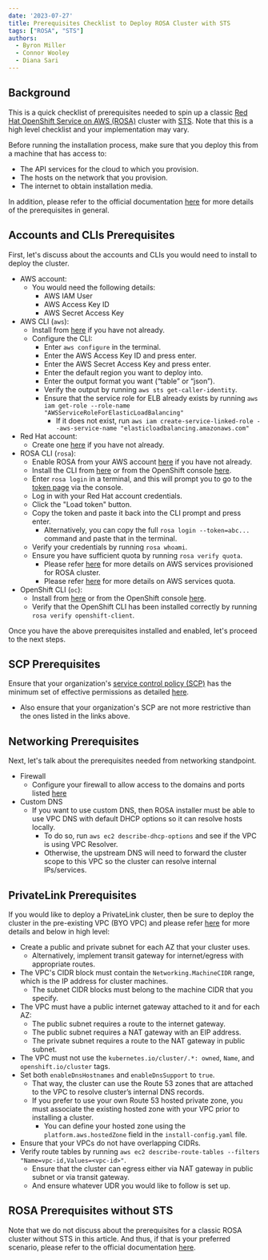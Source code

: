 ```yaml
---
date: '2023-07-27'
title: Prerequisites Checklist to Deploy ROSA Cluster with STS 
tags: ["ROSA", "STS"]
authors:
  - Byron Miller
  - Connor Wooley
  - Diana Sari
---
```


## Background
This is a quick checklist of prerequisites needed to spin up a classic [Red Hat OpenShift Service on AWS (ROSA)](https://developers.redhat.com/products/red-hat-openshift-service-on-aws/overview) cluster with [STS](https://docs.aws.amazon.com/IAM/latest/UserGuide/id_credentials_temp.html). Note that this is a high level checklist and your implementation may vary. 

Before running the installation process, make sure that you deploy this from a machine that has access to:
- The API services for the cloud to which you provision.
- The hosts on the network that you provision.
- The internet to obtain installation media.

In addition, please refer to the official documentation [here](https://docs.openshift.com/rosa/rosa_planning/rosa-sts-aws-prereqs.html#rosa-aws-prereqs_rosa-sts-aws-prereqs) for more details of the prerequisites in general.

## Accounts and CLIs Prerequisites
First, let's discuss about the accounts and CLIs you would need to install to deploy the cluster.

- AWS account:
    - You would need the following details:
        - AWS IAM User
        - AWS Access Key ID
        - AWS Secret Access Key
- AWS CLI (`aws`):
    - Install from [here](https://aws.amazon.com/cli/) if you have not already.
    - Configure the CLI:
        - Enter `aws configure` in the terminal.
        - Enter the AWS Access Key ID and press enter.
        - Enter the AWS Secret Access Key and press enter.
        - Enter the default region you want to deploy into.
        - Enter the output format you want (“table” or “json”). 
        - Verify the output by running `aws sts get-caller-identity`.
        - Ensure that the service role for ELB already exists by running `aws iam get-role --role-name "AWSServiceRoleForElasticLoadBalancing"`
            - If it does not exist, run `aws iam create-service-linked-role --aws-service-name "elasticloadbalancing.amazonaws.com"`
- Red Hat account:
    - Create one [here](https://console.redhat.com/) if you have not already.
- ROSA CLI (`rosa`): 
    - Enable ROSA from your AWS account [here](https://console.aws.amazon.com/rosa/) if you have not already.
    - Install the CLI from [here](https://docs.openshift.com/rosa/rosa_install_access_delete_clusters/rosa_getting_started_iam/rosa-installing-rosa.html) or from the OpenShift console [here](https://console.redhat.com/openshift/downloads#tool-rosa).
    - Enter `rosa login` in a terminal, and this will prompt you to go to the [token page](https://console.redhat.com/openshift/token/rosa) via the console.
    - Log in with your Red Hat account credentials.
    - Click the "Load token" button.
    - Copy the token and paste it back into the CLI prompt and press enter.
        - Alternatively, you can copy the full `rosa login --token=abc...` command and paste that in the terminal.
    - Verify your credentials by running `rosa whoami`.
    - Ensure you have sufficient quota by running `rosa verify quota`.
        - Please refer [here](https://docs.openshift.com/rosa/rosa_install_access_delete_clusters/rosa_getting_started_iam/rosa-aws-prereqs.html#rosa-aws-policy-provisioned_prerequisites) for more details on AWS services provisioned for ROSA cluster. 
        - Please refer [here](https://docs.openshift.com/rosa/rosa_install_access_delete_clusters/rosa_getting_started_iam/rosa-required-aws-service-quotas.html#rosa-required-aws-service-quotas) for more details on AWS services quota. 
- OpenShift CLI (`oc`):
    - Install from [here](https://docs.openshift.com/container-platform/4.13/cli_reference/openshift_cli/getting-started-cli.html) or from the OpenShift console [here](https://console.redhat.com/openshift/downloads#tool-oc).
    - Verify that the OpenShift CLI has been installed correctly by running `rosa verify openshift-client`.

Once you have the above prerequisites installed and enabled, let's proceed to the next steps.


## SCP Prerequisites
Ensure that your organization's [service control policy (SCP)](https://docs.aws.amazon.com/organizations/latest/userguide/orgs_manage_policies_scps.html) has the minimum set of effective permissions as detailed [here](https://docs.openshift.com/rosa/rosa_install_access_delete_clusters/rosa_getting_started_iam/rosa-aws-prereqs.html#rosa-minimum-scp_prerequisites).

- Also ensure that your organization's SCP are not more restrictive than the ones listed in the links above. 


## Networking Prerequisites
Next, let's talk about the prerequisites needed from networking standpoint.

- Firewall
    - Configure your firewall to allow access to the domains and ports listed [here](https://docs.openshift.com/rosa/rosa_install_access_delete_clusters/rosa_getting_started_iam/rosa-aws-prereqs.html#osd-aws-privatelink-firewall-prerequisites_prerequisites)
- Custom DNS
    - If you want to use custom DNS, then ROSA installer must be able to use VPC DNS with default DHCP options so it can resolve hosts locally. 
        - To do so, run `aws ec2 describe-dhcp-options` and see if the VPC is using VPC Resolver.
        - Otherwise, the upstream DNS will need to forward the cluster scope to this VPC so the cluster can resolve internal IPs/services.

## PrivateLink Prerequisites
If you would like to deploy a PrivateLink cluster, then be sure to deploy the cluster in the pre-existing VPC (BYO VPC) and please refer [here](https://docs.openshift.com/container-platform/4.13/installing/installing_aws/installing-aws-vpc.html) for more details and below in high level:

- Create a public and private subnet for each AZ that your cluster uses.
    - Alternatively, implement transit gateway for internet/egress with appropriate routes.
- The VPC's CIDR block must contain the `Networking.MachineCIDR` range, which is the IP address for cluster machines. 
    - The subnet CIDR blocks must belong to the machine CIDR that you specify.
- The VPC must have a public internet gateway attached to it and for each AZ:
    - The public subnet requires a route to the internet gateway.
    - The public subnet requires a NAT gateway with an EIP address.
    - The private subnet requires a route to the NAT gateway in public subnet.
- The VPC must not use the `kubernetes.io/cluster/.*: owned`, `Name`, and `openshift.io/cluster` tags.
- Set both `enableDnsHostnames` and `enableDnsSupport` to `true`.
    - That way, the cluster can use the Route 53 zones that are attached to the VPC to resolve cluster’s internal DNS records.
    - If you prefer to use your own Route 53 hosted private zone, you must associate the existing hosted zone with your VPC prior to installing a cluster. 
        - You can define your hosted zone using the `platform.aws.hostedZone` field in the `install-config.yaml` file.
- Ensure that your VPCs do not have overlapping CIDRs.
- Verify route tables by running `aws ec2 describe-route-tables --filters "Name=vpc-id,Values=<vpc-id>"`. 
    - Ensure that the cluster can egress either via NAT gateway in public subnet or via transit gateway.
    - And ensure whatever UDR you would like to follow is set up.
    

## ROSA Prerequisites without STS 
Note that we do not discuss about the prerequisites for a classic ROSA cluster without STS in this article. And thus, if that is your preferred scenario, please refer to the official documentation [here](https://docs.openshift.com/rosa/rosa_install_access_delete_clusters/rosa_getting_started_iam/rosa-aws-prereqs.html).

